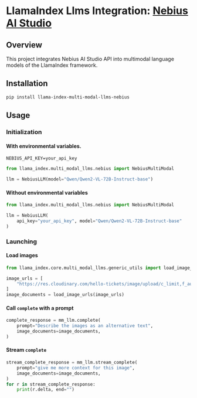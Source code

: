 # LlamaIndex Llms Integration: [Nebius AI Studio](https://studio.nebius.ai/)

## Overview

This project integrates Nebius AI Studio API into multimodal language models of the LlamaIndex framework.

## Installation

```bash
pip install llama-index-multi-modal-llms-nebius
```

## Usage

### Initialization

#### With environmental variables.

```.env
NEBIUS_API_KEY=your_api_key

```

```python
from llama_index.multi_modal_llms.nebius import NebiusMultiModal

llm = NebiusLLM(model="Qwen/Qwen2-VL-72B-Instruct-base")
```

#### Without environmental variables

```python
from llama_index.multi_modal_llms.nebius import NebiusMultiModal

llm = NebiusLLM(
    api_key="your_api_key", model="Qwen/Qwen2-VL-72B-Instruct-base"
)
```

### Launching

#### Load images

```python
from llama_index.core.multi_modal_llms.generic_utils import load_image_urls

image_urls = [
    "https://res.cloudinary.com/hello-tickets/image/upload/c_limit,f_auto,q_auto,w_1920/v1640835927/o3pfl41q7m5bj8jardk0.jpg",
]
image_documents = load_image_urls(image_urls)
```

#### Call `complete` with a prompt

```python
complete_response = mm_llm.complete(
    prompt="Describe the images as an alternative text",
    image_documents=image_documents,
)
```

#### Stream `complete`

```python
stream_complete_response = mm_llm.stream_complete(
    prompt="give me more context for this image",
    image_documents=image_documents,
)
for r in stream_complete_response:
    print(r.delta, end="")
```
